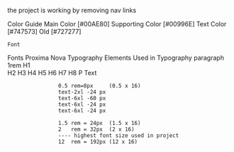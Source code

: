 the project is working by removing nav links


Color Guide
    Main Color          [#00AE80]
    Supporting Color    [#00996E]
    Text Color          [#747573] Old [#727277]

    Font
Fonts
    Proxima Nova
Typography
    Elements Used in Typography
    paragraph  1rem
    H1          
    H2
    H3
    H4
    H5
    H6
    H7
    H8
    P
    Text
    


                    0.5 rem=8px     (0.5 x 16)
                    text-2xl -24 px
                    text-6xl -60 px
                    text-6xl -24 px
                    text-6xl -24 px
                
                    1.5 rem = 24px  (1.5 x 16)
                    2   rem = 32px  (2 x 16)
                    ---- highest font size used in project
                    12  rem = 192px (12 x 16) 
